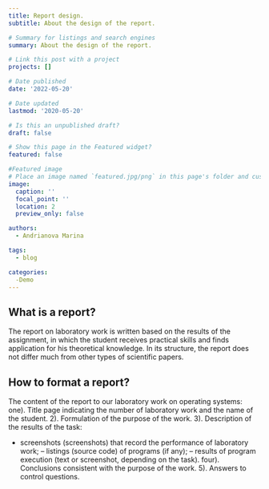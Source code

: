 ```yaml
---
title: Report design.
subtitle: About the design of the report.

# Summary for listings and search engines
summary: About the design of the report.

# Link this post with a project
projects: []

# Date published
date: '2022-05-20'

# Date updated
lastmod: '2020-05-20'

# Is this an unpublished draft?
draft: false

# Show this page in the Featured widget?
featured: false

#Featured image
# Place an image named `featured.jpg/png` in this page's folder and customize its options here.
image:
  caption: ''
  focal_point: ''
  location: 2
  preview_only: false

authors:
  - Andrianova Marina

tags:
  - blog

categories:
  -Demo
---
```


## What is a report?

The report on laboratory work is written based on the results of the assignment, in which the student receives practical skills and finds application for his theoretical knowledge. In its structure, the report does not differ much from other types of scientific papers.
## How to format a report?

The content of the report to our laboratory work on operating systems:
one). Title page indicating the number of laboratory work and the name of the student.
2). Formulation of the purpose of the work.
3). Description of the results of the task:
- screenshots (screenshots) that record the performance of laboratory work;
– listings (source code) of programs (if any);
– results of program execution (text or screenshot, depending on the task).
four). Conclusions consistent with the purpose of the work.
5). Answers to control questions.
